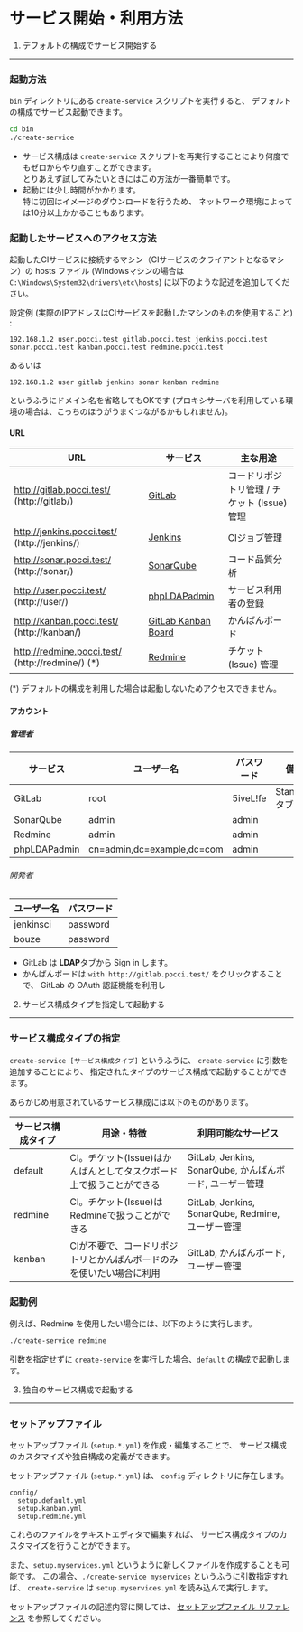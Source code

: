 サービス開始・利用方法
======================

1. デフォルトの構成でサービス開始する
-------------------------------------
### 起動方法
`bin` ディレクトリにある `create-service` スクリプトを実行すると、
デフォルトの構成でサービス起動できます。

```bash
cd bin
./create-service
```

*   サービス構成は `create-service` スクリプトを再実行することにより何度でもゼロからやり直すことができます。  
    とりあえず試してみたいときにはこの方法が一番簡単です。
*   起動には少し時間がかかります。  
    特に初回はイメージのダウンロードを行うため、
    ネットワーク環境によっては10分以上かかることもあります。


### 起動したサービスへのアクセス方法

起動したCIサービスに接続するマシン（CIサービスのクライアントとなるマシン）の
hosts ファイル (Windowsマシンの場合は `C:\Windows\System32\drivers\etc\hosts`)
に以下のような記述を追加してください。

設定例 (実際のIPアドレスはCIサービスを起動したマシンのものを使用すること) :

```
192.168.1.2 user.pocci.test gitlab.pocci.test jenkins.pocci.test sonar.pocci.test kanban.pocci.test redmine.pocci.test
```

あるいは

```
192.168.1.2 user gitlab jenkins sonar kanban redmine
```

というふうにドメイン名を省略してもOKです
(プロキシサーバを利用している環境の場合は、こっちのほうがうまくつながるかもしれません)。


#### URL

URL                                                | サービス                                                | 主な用途
-------------------------------------------------- | ------------------------------------------------------- | ---------------------------------------------
http://gitlab.pocci.test/ (http://gitlab/)         | [GitLab](https://gitlab.com/)                           | コードリポジトリ管理 / チケット (Issue) 管理
http://jenkins.pocci.test/ (http://jenkins/)       | [Jenkins](https://jenkins-ci.org/)                      | CIジョブ管理
http://sonar.pocci.test/ (http://sonar/)           | [SonarQube](http://www.sonarqube.org/)                  | コード品質分析
http://user.pocci.test/ (http://user/)             | [phpLDAPadmin](http://phpldapadmin.sourceforge.net/)    | サービス利用者の登録
http://kanban.pocci.test/ (http://kanban/)         | [GitLab Kanban Board](http://kanban.leanlabs.io/)       | かんばんボード
http://redmine.pocci.test/ (http://redmine/) (*)   | [Redmine](http://www.redmine.org/)                      | チケット (Issue) 管理

(*) デフォルトの構成を利用した場合は起動しないためアクセスできません。


#### アカウント

##### 管理者
サービス     | ユーザー名                 | パスワード  | 備考
------------ | -------------------------- | ----------- | ------------------
GitLab       | root                       | 5iveL!fe    | Standard タブから
SonarQube    | admin                      | admin       |
Redmine      | admin                      | admin       |
phpLDAPadmin | cn=admin,dc=example,dc=com | admin       |

###### 開発者
ユーザー名 | パスワード
---------- | --------
jenkinsci  | password
bouze      | password

*   GitLab は **LDAP**タブから Sign in します。
*   かんばんボードは `with http://gitlab.pocci.test/` をクリックすることで、
    GitLab の OAuth 認証機能を利用し



2. サービス構成タイプを指定して起動する
---------------------------------------
### サービス構成タイプの指定
`create-service [サービス構成タイプ]` というふうに、
`create-service` に引数を追加することにより、
指定されたタイプのサービス構成で起動することができます。

あらかじめ用意されているサービス構成には以下のものがあります。

サービス構成タイプ | 用途・特徴                                                             | 利用可能なサービス
------------------ | ---------------------------------------------------------------------- | --------------------------------------------------------
default            | CI。チケット(Issue)はかんばんとしてタスクボード上で扱うことができる    | GitLab, Jenkins, SonarQube, かんばんボード, ユーザー管理
redmine            | CI。チケット(Issue)はRedmineで扱うことができる                         | GitLab, Jenkins, SonarQube, Redmine, ユーザー管理
kanban             | CIが不要で、コードリポジトリとかんばんボードのみを使いたい場合に利用   | GitLab, かんばんボード, ユーザー管理


### 起動例
例えば、Redmine を使用したい場合には、以下のように実行します。

```bash
./create-service redmine
```

引数を指定せずに `create-service` を実行した場合、`default` の構成で起動します。



3. 独自のサービス構成で起動する
-------------------------------
### セットアップファイル

セットアップファイル (`setup.*.yml`) を作成・編集することで、
サービス構成のカスタマイズや独自構成の定義ができます。

セットアップファイル (`setup.*.yml`) は、
`config` ディレクトリに存在します。

```
config/
  setup.default.yml
  setup.kanban.yml
  setup.redmine.yml
```

これらのファイルをテキストエディタで編集すれば、
サービス構成タイプのカスタマイズを行うことができます。

また、`setup.myservices.yml` というように新しくファイルを作成することも可能です。
この場合、`./create-service myservices` というふうに引数指定すれば、
`create-service` は `setup.myservices.yml` を読み込んで実行します。

セットアップファイルの記述内容に関しては、
[セットアップファイル リファレンス](./setup-yml.ja.md) を参照してください。 
